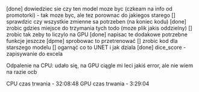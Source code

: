 [done] dowiedziec sie czy ten model moze byc (czkeam na info od promotorki) - tak moze byc, ale tez porownac do jakiegos starego
[] sprawdzic czy wszystkie zmienne sa potrzeben (na koniec kodu)
[done] zrobic gdzies miejsce do trzymania tych todo (moze plik jakis oddzielny)
[] zrobic tak zeby to liczylo na GPU
[done] napisac te dodakowe potrzebne funkcje jeszcze
[dpme] sprobowac to przetrenować
[] zrobic kod dla starszego modelu
[] ogarnąć co to UNET i jak dziala
[done] dice_score - zapisywanie do excela



Odpalenie na CPU: udało się, na GPU ciągle mi leci jakiś error, ale nie wiem na razie ocb

CPU czas trwania - 32:08:48
GPU czas trwania - 3:29:04